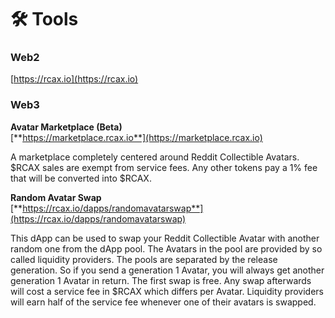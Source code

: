 # 🛠 Tools

### Web2

[https://rcax.io](https://rcax.io)

### Web3

**Avatar Marketplace (Beta)**\
[**https://marketplace.rcax.io**](https://marketplace.rcax.io)

A marketplace completely centered around Reddit Collectible Avatars. $RCAX sales are exempt from service fees. Any other tokens pay a 1% fee that will be converted into $RCAX.

**Random Avatar Swap** \
[**https://rcax.io/dapps/randomavatarswap**](https://rcax.io/dapps/randomavatarswap)

This dApp can be used to swap your Reddit Collectible Avatar with another random one from the dApp pool. The Avatars in the pool are provided by so called liquidity providers. The pools are separated by the release generation. So if you send a generation 1 Avatar, you will always get another generation 1 Avatar in return. The first swap is free. Any swap afterwards will cost a service fee in $RCAX which differs per Avatar. Liquidity providers will earn half of the service fee whenever one of their avatars is swapped.
